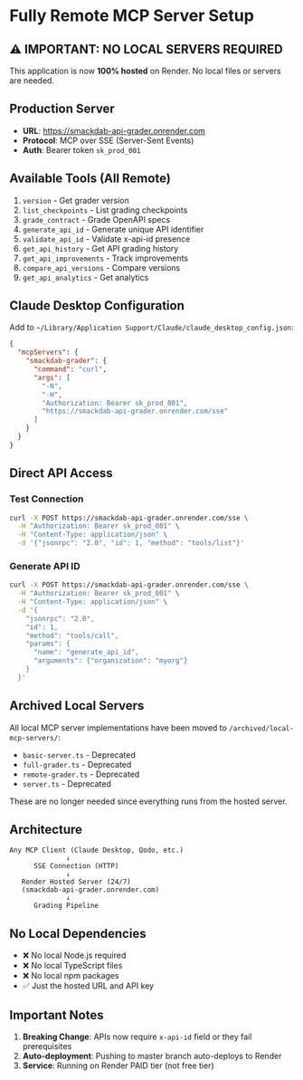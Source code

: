 # Fully Remote MCP Server Setup

## ⚠️ IMPORTANT: NO LOCAL SERVERS REQUIRED

This application is now **100% hosted** on Render. No local files or servers are needed.

## Production Server

- **URL**: https://smackdab-api-grader.onrender.com
- **Protocol**: MCP over SSE (Server-Sent Events)
- **Auth**: Bearer token `sk_prod_001`

## Available Tools (All Remote)

1. `version` - Get grader version
2. `list_checkpoints` - List grading checkpoints
3. `grade_contract` - Grade OpenAPI specs
4. `generate_api_id` - Generate unique API identifier
5. `validate_api_id` - Validate x-api-id presence
6. `get_api_history` - Get API grading history
7. `get_api_improvements` - Track improvements
8. `compare_api_versions` - Compare versions
9. `get_api_analytics` - Get analytics

## Claude Desktop Configuration

Add to `~/Library/Application Support/Claude/claude_desktop_config.json`:

```json
{
  "mcpServers": {
    "smackdab-grader": {
      "command": "curl",
      "args": [
        "-N",
        "-H",
        "Authorization: Bearer sk_prod_001",
        "https://smackdab-api-grader.onrender.com/sse"
      ]
    }
  }
}
```

## Direct API Access

### Test Connection
```bash
curl -X POST https://smackdab-api-grader.onrender.com/sse \
  -H "Authorization: Bearer sk_prod_001" \
  -H "Content-Type: application/json" \
  -d '{"jsonrpc": "2.0", "id": 1, "method": "tools/list"}'
```

### Generate API ID
```bash
curl -X POST https://smackdab-api-grader.onrender.com/sse \
  -H "Authorization: Bearer sk_prod_001" \
  -H "Content-Type: application/json" \
  -d '{
    "jsonrpc": "2.0",
    "id": 1,
    "method": "tools/call",
    "params": {
      "name": "generate_api_id",
      "arguments": {"organization": "myorg"}
    }
  }'
```

## Archived Local Servers

All local MCP server implementations have been moved to `/archived/local-mcp-servers/`:
- `basic-server.ts` - Deprecated
- `full-grader.ts` - Deprecated  
- `remote-grader.ts` - Deprecated
- `server.ts` - Deprecated

These are no longer needed since everything runs from the hosted server.

## Architecture

```
Any MCP Client (Claude Desktop, Qodo, etc.)
              ↓
      SSE Connection (HTTP)
              ↓
   Render Hosted Server (24/7)
   (smackdab-api-grader.onrender.com)
              ↓
      Grading Pipeline
```

## No Local Dependencies

- ❌ No local Node.js required
- ❌ No local TypeScript files
- ❌ No local npm packages
- ✅ Just the hosted URL and API key

## Important Notes

1. **Breaking Change**: APIs now require `x-api-id` field or they fail prerequisites
2. **Auto-deployment**: Pushing to master branch auto-deploys to Render
3. **Service**: Running on Render PAID tier (not free tier)